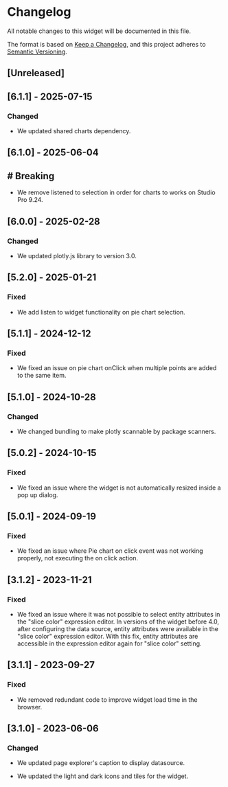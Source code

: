 # Changelog

All notable changes to this widget will be documented in this file.

The format is based on [Keep a Changelog](https://keepachangelog.com/en/1.0.0/), and this project adheres to [Semantic Versioning](https://semver.org/spec/v2.0.0.html).

## [Unreleased]

## [6.1.1] - 2025-07-15

### Changed

- We updated shared charts dependency.

## [6.1.0] - 2025-06-04

## # Breaking

- We remove listened to selection in order for charts to works on Studio Pro 9.24.

## [6.0.0] - 2025-02-28

### Changed

- We updated plotly.js library to version 3.0.

## [5.2.0] - 2025-01-21

### Fixed

- We add listen to widget functionality on pie chart selection.

## [5.1.1] - 2024-12-12

### Fixed

- We fixed an issue on pie chart onClick when multiple points are added to the same item.

## [5.1.0] - 2024-10-28

### Changed

- We changed bundling to make plotly scannable by package scanners.

## [5.0.2] - 2024-10-15

### Fixed

- We fixed an issue where the widget is not automatically resized inside a pop up dialog.

## [5.0.1] - 2024-09-19

### Fixed

- We fixed an issue where Pie chart on click event was not working properly, not executing the on click action.

## [3.1.2] - 2023-11-21

### Fixed

- We fixed an issue where it was not possible to select entity attributes in the "slice color" expression editor. In versions of the widget before 4.0, after configuring the data source, entity attributes were available in the "slice color" expression editor. With this fix, entity attributes are accessible in the expression editor again for "slice color" setting.

## [3.1.1] - 2023-09-27

### Fixed

- We removed redundant code to improve widget load time in the browser.

## [3.1.0] - 2023-06-06

### Changed

- We updated page explorer's caption to display datasource.

- We updated the light and dark icons and tiles for the widget.
